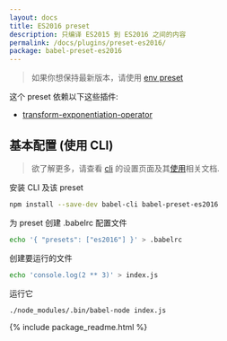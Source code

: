 ```yaml
---
layout: docs
title: ES2016 preset
description: 只编译 ES2015 到 ES2016 之间的内容
permalink: /docs/plugins/preset-es2016/
package: babel-preset-es2016
---
```


> 如果你想保持最新版本，请使用 [env preset](/docs/plugins/preset-env/)

这个 preset 依赖以下这些插件:

- [transform-exponentiation-operator](/docs/plugins/transform-exponentiation-operator/)

## 基本配置 (使用 CLI)

> 欲了解更多，请查看 [cli](/docs/setup/) 的设置页面及其[使用](/docs/usage/cli/)相关文档.

安装 CLI 及该 preset

```sh
npm install --save-dev babel-cli babel-preset-es2016
```

为 preset 创建 .babelrc 配置文件

```sh
echo '{ "presets": ["es2016"] }' > .babelrc
```

创建要运行的文件

```sh
echo 'console.log(2 ** 3)' > index.js
```

运行它

```sh
./node_modules/.bin/babel-node index.js
```

{% include package_readme.html %}
